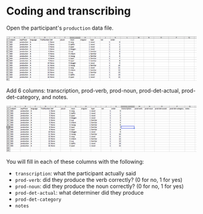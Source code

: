 
# Coding and transcribing


Open the participant's `production` data file.

![](../static/images/transcribe-start.png)

Add 6 columns: transcription, prod-verb, prod-noun, prod-det-actual, prod-det-category, and notes.

![](../static/images/transcribe-add.png)

You will fill in each of these columns with the following:
- `transcription`: what the participant actually said
- `prod-verb`: did they produce the verb correctly? (0 for no, 1 for yes)
- `prod-noun`: did they produce the noun correctly? (0 for no, 1 for yes)
- `prod-det-actual`: what determiner did they produce
- `prod-det-category`
- `notes`




